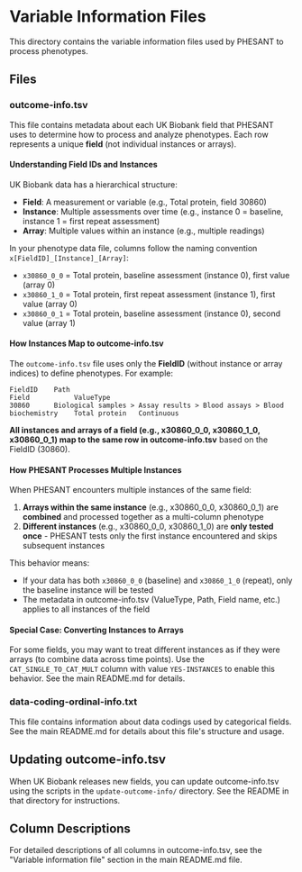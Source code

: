 # Variable Information Files

This directory contains the variable information files used by PHESANT to process phenotypes.

## Files

### outcome-info.tsv

This file contains metadata about each UK Biobank field that PHESANT uses to determine how to process and analyze phenotypes. Each row represents a unique **field** (not individual instances or arrays).

#### Understanding Field IDs and Instances

UK Biobank data has a hierarchical structure:
- **Field**: A measurement or variable (e.g., Total protein, field 30860)
- **Instance**: Multiple assessments over time (e.g., instance 0 = baseline, instance 1 = first repeat assessment)
- **Array**: Multiple values within an instance (e.g., multiple readings)

In your phenotype data file, columns follow the naming convention `x[FieldID]_[Instance]_[Array]`:
- `x30860_0_0` = Total protein, baseline assessment (instance 0), first value (array 0)
- `x30860_1_0` = Total protein, first repeat assessment (instance 1), first value (array 0)
- `x30860_0_1` = Total protein, baseline assessment (instance 0), second value (array 1)

#### How Instances Map to outcome-info.tsv

The `outcome-info.tsv` file uses only the **FieldID** (without instance or array indices) to define phenotypes. For example:

```
FieldID    Path                                                             Field           ValueType
30860      Biological samples > Assay results > Blood assays > Blood biochemistry    Total protein   Continuous
```

**All instances and arrays of a field (e.g., x30860_0_0, x30860_1_0, x30860_0_1) map to the same row in outcome-info.tsv** based on the FieldID (30860).

#### How PHESANT Processes Multiple Instances

When PHESANT encounters multiple instances of the same field:

1. **Arrays within the same instance** (e.g., x30860_0_0, x30860_0_1) are **combined** and processed together as a multi-column phenotype
2. **Different instances** (e.g., x30860_0_0, x30860_1_0) are **only tested once** - PHESANT tests only the first instance encountered and skips subsequent instances

This behavior means:
- If your data has both `x30860_0_0` (baseline) and `x30860_1_0` (repeat), only the baseline instance will be tested
- The metadata in outcome-info.tsv (ValueType, Path, Field name, etc.) applies to all instances of the field

#### Special Case: Converting Instances to Arrays

For some fields, you may want to treat different instances as if they were arrays (to combine data across time points). Use the `CAT_SINGLE_TO_CAT_MULT` column with value `YES-INSTANCES` to enable this behavior. See the main README.md for details.

### data-coding-ordinal-info.txt

This file contains information about data codings used by categorical fields. See the main README.md for details about this file's structure and usage.

## Updating outcome-info.tsv

When UK Biobank releases new fields, you can update outcome-info.tsv using the scripts in the `update-outcome-info/` directory. See the README in that directory for instructions.

## Column Descriptions

For detailed descriptions of all columns in outcome-info.tsv, see the "Variable information file" section in the main README.md file.
